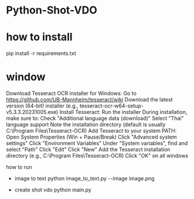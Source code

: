 # Python-Shot-VDO


# how to install
pip install -r requirements.txt

# window 
Download Tesseract OCR installer for Windows:
Go to https://github.com/UB-Mannheim/tesseract/wiki
Download the latest version (64-bit) installer (e.g., tesseract-ocr-w64-setup-v5.3.3.20231005.exe)
Install Tesseract:
Run the installer
During installation, make sure to:
Check "Additional language data (download)"
Select "Thai" language support
Note the installation directory (default is usually C:\Program Files\Tesseract-OCR)
Add Tesseract to your system PATH:
Open System Properties (Win + Pause/Break)
Click "Advanced system settings"
Click "Environment Variables"
Under "System variables", find and select "Path"
Click "Edit"
Click "New"
Add the Tesseract installation directory (e.g., C:\Program Files\Tesseract-OCR)
Click "OK" on all windows

how to run

- image to text
   python image_to_text.py --image image.png

- create shot vdo
   python main.py